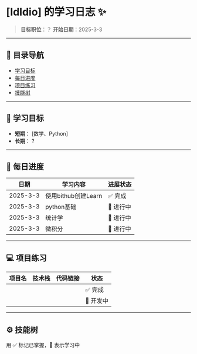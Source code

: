 # [ldldio] 的学习日志 ✨

> **目标职位**：？
> **开始日期**：2025-3-3  

---

## 📌 目录导航
- [学习目标](#-学习目标)
- [每日进度](#-每日进度)
- [项目练习](#-项目练习)
- [技能树](#-----技能树)

---

## 🎯 学习目标
- **短期**： [数学、Python]
- **长期**： ?

---

## 📅 每日进度

| 日期     | 学习内容              | 进展状态 |
|----------|-----------------------|----------|
| 2025-3-3 | 使用bithub创建Learn   |✅ 完成   |
| 2025-3-3 | python基础            |🌱 进行中 |
| 2025-3-3 | 统计学                 |🌱 进行中 |
| 2025-3-3 | 微积分                 |🌱 进行中 |
---

## 💻 项目练习

| 项目名          | 技术栈       | 代码链接                      | 状态   |
|-----------------|--------------|-------------------------------|--------|
|                 |              |                               | ✅ 完成 |
|                 |              |                               | 🌱 开发中 |

---

## ⚙️ 技能树
用 ✅ 标记已掌握，🌱 表示学习中
